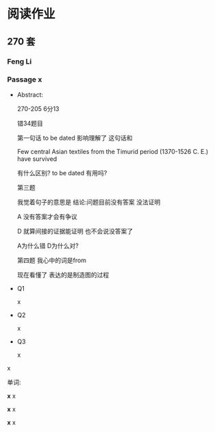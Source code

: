 # 阅读作业

## 270 套

### Feng Li

### Passage x

- Abstract:

  270-205 6分13

  错34题目 

  第一句话 to be dated 影响理解了 这句话和

  Few central Asian textiles from the Timurid period (1370-1526 C. E.) have survived

  有什么区别? to be dated 有用吗?

  第三题

  我觉着句子的意思是 结论:问题目前没有答案 没法证明

  A 没有答案才会有争议

  D 就算间接的证据能证明 也不会说没答案了 

  A为什么错 D为什么对?

  第四题  我心中的词是from  

  现在看懂了  表达的是制造图的过程

  

  

- Q1

  x

- Q2

  x

- Q3

  x

x

单词:

**x** x

**x** x

**x** x